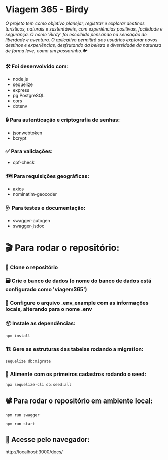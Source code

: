 # Viagem 365 - Birdy

*O projeto tem como objetivo planejar, registrar e explorar destinos turísticos, naturais e sustentáveis, com experiências positivas, facilidade e segurança. O nome 'Birdy' foi escolhido pensando na sensação de liberdade e aventura. 
O aplicativo permitirá aos usuários explorar novos destinos e experiências, desfrutando da beleza e diversidade da natureza de forma leve, como um passarinho.🐦*

### 🛠️ Foi desenvolvido com:
- node.js
- sequelize
- express
- pg PostgreSQL
- cors
- dotenv

### 🔒 Para autenticação e criptografia de senhas:
- jsonwebtoken
- bcrypt

### ✅ Para validações:
- cpf-check

### 🗺️ Para requisições geográficas:
- axios
- nominatim-geocoder

### 🩺 Para testes e documentação:
- swagger-autogen
- swagger-jsdoc

# 🎬 Para rodar o repositório:

### 🐑 Clone o repositório

### 🗃️ Crie o banco de dados (o nome do banco de dados está configurado como 'viagem365')

### 🔑 Configure o arquivo .env_example com as informações locais, alterando para o nome .env


### 📦 Instale as dependências:
`npm install`


### 🏗️ Gere as estruturas das tabelas rodando a migration:
`sequelize db:migrate`


### 🎲 Alimente com os primeiros cadastros rodando o seed:
`npx sequelize-cli db:seed:all` 


## 📽️ Para rodar o repositório em ambiente local:
`npm run swagger`

`npm run start`


## 🛝 Acesse pelo navegador:
http://localhost:3000/docs/
